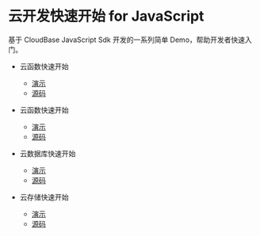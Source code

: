 # 云开发快速开始 for JavaScript

基于 CloudBase JavaScript Sdk 开发的一系列简单 Demo，帮助开发者快速入门。

* 云函数快速开始
  - [演示](https://tdemo-1258016615.tcloudbaseapp.com/auth/)
  - [源码](auth/README.md)

* 云函数快速开始
  - [演示](https://tdemo-1258016615.tcloudbaseapp.com/functions/)
  - [源码](functions/README.md)

* 云数据库快速开始
  - [演示](https://tdemo-1258016615.tcloudbaseapp.com/database/)
  - [源码](database/README.md)

* 云存储快速开始
  - [演示](https://tdemo-1258016615.tcloudbaseapp.com/storage/)
  - [源码](storage/README.md)